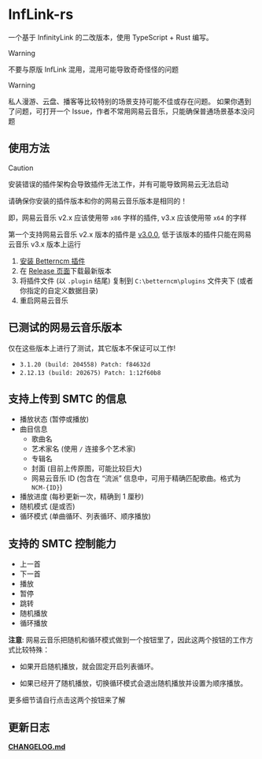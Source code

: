 # InfLink-rs

一个基于 InfinityLink 的二改版本，使用 TypeScript + Rust 编写。

> [!WARNING]
> 不要与原版 InfLink 混用，混用可能导致奇奇怪怪的问题

> [!WARNING]
> 私人漫游、云盘、播客等比较特别的场景支持可能不佳或存在问题。
> 如果你遇到了问题，可打开一个 Issue，作者不常用网易云音乐，只能确保普通场景基本没问题

## 使用方法

> [!CAUTION]
> 安装错误的插件架构会导致插件无法工作，并有可能导致网易云无法启动
>
> 请确保你安装的插件版本和你的网易云音乐版本是相同的！
>
> 即，网易云音乐 v2.x 应该使用带 `x86` 字样的插件, v3.x 应该使用带 `x64` 的字样
>
> 第一个支持网易云音乐 v2.x 版本的插件是 [v3.0.0](https://github.com/apoint123/inflink-rs/releases/tag/v3.0.0), 低于该版本的插件只能在网易云音乐 v3.x 版本上运行

1. [安装 Betterncm 插件](https://github.com/std-microblock/BetterNCM-Installer/releases/latest)
2. 在 [Release 页面](https://github.com/apoint123/inflink-rs/releases/latest)下载最新版本
3. 将插件文件 (以 `.plugin` 结尾) 复制到 `C:\betterncm\plugins` 文件夹下 (或者你指定的自定义数据目录)
4. 重启网易云音乐


## 已测试的网易云音乐版本

仅在这些版本上进行了测试，其它版本不保证可以工作!

* `3.1.20 (build: 204558) Patch: f84632d`
* `2.12.13 (build: 202675) Patch: 1:12f60b8`

## 支持上传到 SMTC 的信息

* 播放状态 (暂停或播放)
* 曲目信息
  * 歌曲名
  * 艺术家名 (使用 ` / ` 连接多个艺术家)
  * 专辑名
  * 封面 (目前上传原图，可能比较巨大)
  * 网易云音乐 ID (包含在 “流派” 信息中，可用于精确匹配歌曲。格式为 `NCM-{ID}`)
* 播放进度 (每秒更新一次，精确到 1 厘秒)
* 随机模式 (是或否)
* 循环模式 (单曲循环、列表循环、顺序播放)

## 支持的 SMTC 控制能力

* 上一首
* 下一首
* 播放
* 暂停
* 跳转
* 随机播放
* 循环播放

**注意**: 网易云音乐把随机和循环模式做到一个按钮里了，因此这两个按钮的工作方式比较特殊：

* 如果开启随机播放，就会固定开启列表循环。

* 如果已经开了随机播放，切换循环模式会退出随机播放并设置为顺序播放。

更多细节请自行点击这两个按钮来了解

## 更新日志

[**CHANGELOG.md**](./InfinityLink/CHANGELOG.md)